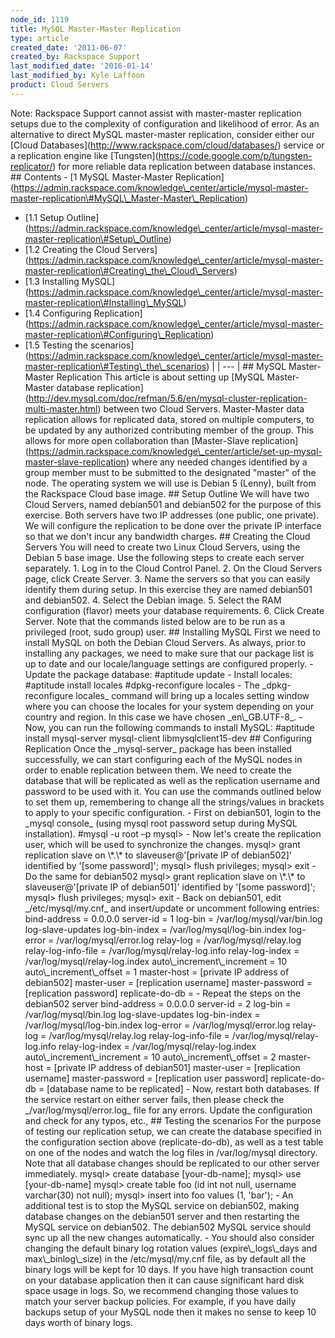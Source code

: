 ```yaml
---
node_id: 1119
title: MySQL Master-Master Replication
type: article
created_date: '2011-06-07'
created_by: Rackspace Support
last_modified_date: '2016-01-14'
last_modified_by: Kyle Laffoon
product: Cloud Servers
---
```


Note: Rackspace Support cannot assist with master-master replication
setups due to the complexity of configuration and likelihood of error.
As an alternative to direct MySQL master-master replication, consider
either our \[Cloud
Databases\](http://www.rackspace.com/cloud/databases/) service or a
replication engine like
\[Tungsten\](https://code.google.com/p/tungsten-replicator/) for more
reliable data replication between database instances. \#\# Contents -
\[1 MySQL Master-Master
Replication\](https://admin.rackspace.com/knowledge\_center/article/mysql-master-master-replication\#MySQL\_Master-Master\_Replication)
- \[1.1 Setup
Outline\](https://admin.rackspace.com/knowledge\_center/article/mysql-master-master-replication\#Setup\_Outline)
- \[1.2 Creating the Cloud
Servers\](https://admin.rackspace.com/knowledge\_center/article/mysql-master-master-replication\#Creating\_the\_Cloud\_Servers)
- \[1.3 Installing
MySQL\](https://admin.rackspace.com/knowledge\_center/article/mysql-master-master-replication\#Installing\_MySQL)
- \[1.4 Configuring
Replication\](https://admin.rackspace.com/knowledge\_center/article/mysql-master-master-replication\#Configuring\_Replication)
- \[1.5 Testing the
scenarios\](https://admin.rackspace.com/knowledge\_center/article/mysql-master-master-replication\#Testing\_the\_scenarios)
| | --- | \#\# MySQL Master-Master Replication This article is about
setting up \[MySQL Master-Master database
replication\](http://dev.mysql.com/doc/refman/5.6/en/mysql-cluster-replication-multi-master.html)
between two Cloud Servers. Master-Master data replication allows for
replicated data, stored on multiple computers, to be updated by any
authorized contributing member of the group. This allows for more open
collaboration than \[Master-Slave
replication\](https://admin.rackspace.com/knowledge\_center/article/set-up-mysql-master-slave-replication)
where any needed changes identified by a group member must to be
submitted to the designated "master" of the node. The operating system
we will use is Debian 5 (Lenny), built from the Rackspace Cloud base
image. \#\# Setup Outline We will have two Cloud Servers, named
debian501 and debian502 for the purpose of this exercise. Both servers
have two IP addresses (one public, one private). We will configure the
replication to be done over the private IP interface so that we don't
incur any bandwidth charges. \#\# Creating the Cloud Servers You will
need to create two Linux Cloud Servers, using the Debian 5 base image.
Use the following steps to create each server separately. 1. Log in to
the Cloud Control Panel. 2. On the Cloud Servers page, click Create
Server. 3. Name the servers so that you can easily identify them during
setup. In this exercise they are named debian501 and debian502. 4.
Select the Debian image. 5. Select the RAM configuration (flavor) meets
your database requirements. 6. Click Create Server. Note that the
commands listed below are to be run as a privileged (root, sudo group)
user. \#\# Installing MySQL First we need to install MySQL on both the
Debian Cloud Servers. As always, prior to installing any packages, we
need to make sure that our package list is up to date and our
locale/language settings are configured properly. - Update the package
database: \#aptitude update - Install locales: \#aptitude install
locales \#dpkg-reconfigure locales - The \_dpkg-reconfigure locales\_
command will bring up a locales setting window where you can choose the
locales for your system depending on your country and region. In this
case we have chosen \_en\\\_GB.UTF-8\_. - Now, you can run the following
commands to install MySQL: \#aptitude install mysql-server mysql-client
libmysqlclient15-dev \#\# Configuring Replication Once the
\_mysql-server\_ package has been installed successfully, we can start
configuring each of the MySQL nodes in order to enable replication
between them. We need to create the database that will be replicated as
well as the replication username and password to be used with it. You
can use the commands outlined below to set them up, remembering to
change all the strings/values in brackets to apply to your specific
configuration. - First on debian501, login to the \_mysql console\_
(using mysql root password setup during MySQL installation). \#mysql -u
root &ndash;p mysql&gt; - Now let's create the replication user, which will be
used to synchronize the changes. mysql&gt; grant replication slave on
\\\*.\\\* to slaveuser@'\[private IP of debian502\]' identified by
'\[some password\]'; mysql&gt; flush privileges; mysql&gt; exit - Do the
same for debian502 mysql&gt; grant replication slave on \\\*.\\\* to
slaveuser@'\[private IP of debian501\]' identified by '\[some
password\]'; mysql&gt; flush privileges; mysql&gt; exit - Back on
debian501, edit \_/etc/mysql/my.cnf\_ and insert/update or uncomment
following entries: bind-address = 0.0.0.0 server-id = 1 log-bin =
/var/log/mysql/var/bin.log log-slave-updates log-bin-index =
/var/log/mysql/log-bin.index log-error = /var/log/mysql/error.log
relay-log = /var/log/mysql/relay.log relay-log-info-file =
/var/log/mysql/relay-log.info relay-log-index =
/var/log/mysql/relay-log.index auto\\\_increment\\\_increment = 10
auto\\\_increment\\\_offset = 1 master-host = \[private IP address of
debian502\] master-user = \[replication username\] master-password =
\[replication password\] replicate-do-db = - Repeat the steps on the
debian502 server bind-address = 0.0.0.0 server-id = 2 log-bin =
/var/log/mysql/bin.log log-slave-updates log-bin-index =
/var/log/mysql/log-bin.index log-error = /var/log/mysql/error.log
relay-log = /var/log/mysql/relay.log relay-log-info-file =
/var/log/mysql/relay-log.info relay-log-index =
/var/log/mysql/relay-log.index auto\\\_increment\\\_increment = 10
auto\\\_increment\\\_offset = 2 master-host = \[private IP address of
debian501\] master-user = \[replication username\] master-password =
\[replication user password\] replicate-do-db = \[database name to be
replicated\] - Now, restart both databases. If the service restart on
either server fails, then please check the \_/var/log/mysql/error.log\_
file for any errors. Update the configuration and check for any typos,
etc., \#\# Testing the scenarios For the purpose of testing our
replication setup, we can create the database specified in the
configuration section above (replicate-do-db), as well as a test table
on one of the nodes and watch the log files in /var/log/mysql directory.
Note that all database changes should be replicated to our other server
immediately. mysql&gt; create database \[your-db-name\]; mysql&gt; use
\[your-db-name\] mysql&gt; create table foo (id int not null, username
varchar(30) not null); mysql&gt; insert into foo values (1, 'bar'); - An
additional test is to stop the MySQL service on debian502, making
database changes on the debian501 server and then restarting the MySQL
service on debian502. The debian502 MySQL service should sync up all the
new changes automatically. - You should also consider changing the
default binary log rotation values (expire\\\_logs\\\_days and
max\\\_binlog\\\_size) in the /etc/mysql/my.cnf file, as by default all
the binary logs will be kept for 10 days. If you have high transaction
count on your database application then it can cause significant hard
disk space usage in logs. So, we recommend changing those values to
match your server backup policies. For example, if you have daily
backups setup of your MySQL node then it makes no sense to keep 10 days
worth of binary logs.


